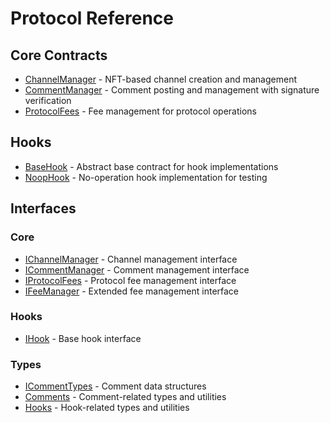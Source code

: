 # Protocol Reference

## Core Contracts

- [ChannelManager](./ChannelManager.md) - NFT-based channel creation and management
- [CommentManager](./CommentManager.md) - Comment posting and management with signature verification
- [ProtocolFees](./ProtocolFees.md) - Fee management for protocol operations

## Hooks

- [BaseHook](./hooks/BaseHook.md) - Abstract base contract for hook implementations
- [NoopHook](./hooks/NoopHook.md) - No-operation hook implementation for testing

## Interfaces

### Core

- [IChannelManager](./interfaces/IChannelManager.md) - Channel management interface
- [ICommentManager](./interfaces/ICommentManager.md) - Comment management interface
- [IProtocolFees](./interfaces/IProtocolFees.md) - Protocol fee management interface
- [IFeeManager](./interfaces/IFeeManager.md) - Extended fee management interface

### Hooks

- [IHook](./interfaces/IHook.md) - Base hook interface

### Types

- [ICommentTypes](./interfaces/ICommentTypes.md) - Comment data structures
- [Comments](./libraries/Comments.md) - Comment-related types and utilities
- [Hooks](./libraries/Hooks.md) - Hook-related types and utilities

